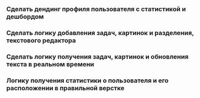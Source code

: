 ### Сделать дендинг профиля пользователя с статистикой и дешбордом

### Сделать логику добавления задач, картинок и разделения, текстового редактора

### Сделать логику получения задач, картинок и обновления текста в реальном времени

### Логику получения статистики о пользователя и его расположении в правильной верстке
